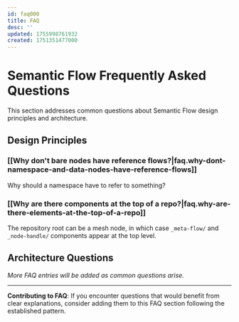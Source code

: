 ```yaml
---
id: faq000
title: FAQ
desc: ''
updated: 1755998761932
created: 1751351477000
---
```


# Semantic Flow Frequently Asked Questions

This section addresses common questions about Semantic Flow design principles and architecture.

## Design Principles

### [[Why don't bare nodes have reference flows?|faq.why-dont-namespace-and-data-nodes-have-reference-flows]]
Why should a namespace have to refer to something?

### [[Why are there components at the top of a repo?|faq.why-are-there-elements-at-the-top-of-a-repo]]
The repository root can be a mesh node, in which case `_meta-flow/` and `_node-handle/` components appear at the top level. 

## Architecture Questions

*More FAQ entries will be added as common questions arise.*

---

**Contributing to FAQ**: If you encounter questions that would benefit from clear explanations, consider adding them to this FAQ section following the established pattern.
